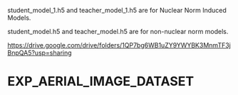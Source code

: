 student_model_1.h5 and teacher_model_1.h5 are for Nuclear Norm Induced Models.


student_model.h5 and teacher_model.h5 are for non-nuclear norm models.


https://drive.google.com/drive/folders/1QP7bg6WB1uZY9YWYBK3MnmTF3jBnpQA5?usp=sharing



# EXP_AERIAL_IMAGE_DATASET
